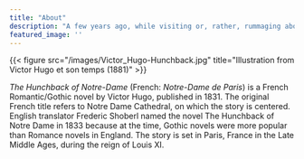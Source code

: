 ```yaml
---
title: "About"
description: "A few years ago, while visiting or, rather, rummaging about Notre-Dame, the author of this blog found, in an obscure nook of one of the towers, the following word, engraved by hand upon the wall:"
featured_image: ''
---
```

{{< figure src="/images/Victor_Hugo-Hunchback.jpg" title="Illustration from Victor Hugo et son temps (1881)" >}}

_The Hunchback of Notre-Dame_ (French: _Notre-Dame de Paris_) is a French Romantic/Gothic novel by Victor Hugo, published in 1831. The original French title refers to Notre Dame Cathedral, on which the story is centered. English translator Frederic Shoberl named the novel The Hunchback of Notre Dame in 1833 because at the time, Gothic novels were more popular than Romance novels in England. The story is set in Paris, France in the Late Middle Ages, during the reign of Louis XI.
